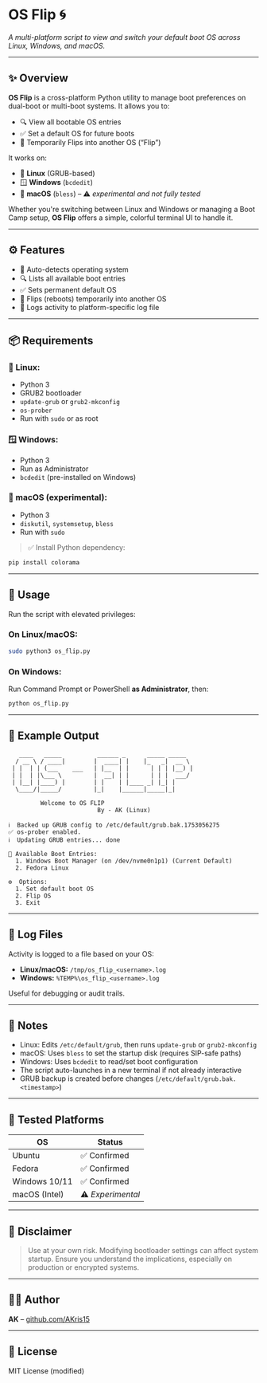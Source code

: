 # OS Flip 🌀

*A multi-platform script to view and switch your default boot OS across Linux, Windows, and macOS.*

---

## ✨ Overview

**OS Flip** is a cross-platform Python utility to manage boot preferences on dual-boot or multi-boot systems. It allows you to:

- 🔍 View all bootable OS entries
- ✅ Set a default OS for future boots
- 🔁 Temporarily Flips into another OS (“Flip”)

It works on:

- 🐧 **Linux** (GRUB-based)
- 🪟 **Windows** (`bcdedit`)
- 🍎 **macOS** (`bless`) – ⚠️ *experimental and not fully tested*

Whether you're switching between Linux and Windows or managing a Boot Camp setup, **OS Flip** offers a simple, colorful terminal UI to handle it.

---

## ⚙️ Features

- 🧠 Auto-detects operating system
- 🔍 Lists all available boot entries
- ✅ Sets permanent default OS
- 🔁 Flips (reboots) temporarily into another OS
- 📁 Logs activity to platform-specific log file

---

## 📦 Requirements

### 🐧 Linux:
- Python 3
- GRUB2 bootloader
- `update-grub` or `grub2-mkconfig`
- `os-prober`
- Run with `sudo` or as root

### 🪟 Windows:
- Python 3
- Run as Administrator
- `bcdedit` (pre-installed on Windows)

### 🍎 macOS (**experimental**):
- Python 3
- `diskutil`, `systemsetup`, `bless`
- Run with `sudo`

> ✅ Install Python dependency:
```bash
pip install colorama
````

---

## 🚀 Usage

Run the script with elevated privileges:

### On Linux/macOS:

```bash
sudo python3 os_flip.py
```

### On Windows:

Run Command Prompt or PowerShell **as Administrator**, then:

```cmd
python os_flip.py
```

---

## 🧪 Example Output

```
   ____   _____          ______ _      _____ _____ 
  / __ \ / ____|        |  ____| |    |_   _|  __ \
 | |  | | (___    ___   | |__  | |      | | | |__) |
 | |  | |\___ \         |  __| | |      | | |  ___/ 
 | |__| |____) |        | |    | |____ _| |_| |     
  \____/|_____/         |_|    |______|_____|_|   

         Welcome to OS FLIP 
                         By - AK (Linux)

ℹ️  Backed up GRUB config to /etc/default/grub.bak.1753056275  
✅ os-prober enabled.  
ℹ️  Updating GRUB entries... done

📜 Available Boot Entries:
  1. Windows Boot Manager (on /dev/nvme0n1p1) (Current Default)
  2. Fedora Linux

⚙️  Options:
  1. Set default boot OS
  2. Flip OS
  3. Exit
```

---

## 📂 Log Files

Activity is logged to a file based on your OS:

* **Linux/macOS:** `/tmp/os_flip_<username>.log`
* **Windows:** `%TEMP%\os_flip_<username>.log`

Useful for debugging or audit trails.

---

## 📌 Notes

* Linux: Edits `/etc/default/grub`, then runs `update-grub` or `grub2-mkconfig`
* macOS: Uses `bless` to set the startup disk (requires SIP-safe paths)
* Windows: Uses `bcdedit` to read/set boot configuration
* The script auto-launches in a new terminal if not already interactive
* GRUB backup is created before changes (`/etc/default/grub.bak.<timestamp>`)

---

## 🧪 Tested Platforms

| OS            | Status            |
| ------------- | ----------------- |
| Ubuntu        | ✅ Confirmed       |
| Fedora        | ✅ Confirmed       |
| Windows 10/11 | ✅ Confirmed       |
| macOS (Intel) | ⚠️ *Experimental* |

---

## 🛑 Disclaimer

> Use at your own risk. Modifying bootloader settings can affect system startup. Ensure you understand the implications, especially on production or encrypted systems.

---

## 👨‍💻 Author

**AK** – [github.com/AKris15](https://github.com/AKris15)

---

## 📜 License

MIT License (modified)
